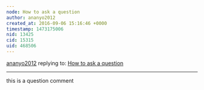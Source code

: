 ```yaml
---
node: How to ask a question
author: ananyo2012
created_at: 2016-09-06 15:16:46 +0000
timestamp: 1473175006
nid: 13425
cid: 15315
uid: 468506
---
```




[ananyo2012](../profile/ananyo2012) replying to: [How to ask a question](../notes/ananyo2012/09-06-2016/how-to-ask-a-question)

----
this is a question comment